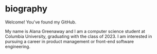 # biography

Welcome! You've found my GitHub.

My name is Alana Greenaway and I am a computer science student at Columbia University, graduating with the class of 2023.
I am interested in pursuing a career in product management or front-end software engineering. 
